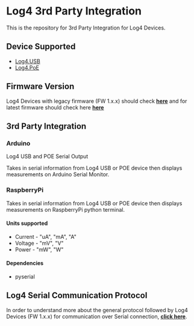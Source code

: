 # Log4 3rd Party Integration
This is the repository for 3rd Party Integration for Log4 Devices.

## Device Supported
 * [Log4.USB](https://www.tektyte.com/log4usb.html)  
 * [Log4.PoE](https://www.tektyte.com/log4poe.html) 

## Firmware Version
Log4 Devices with legacy firmware (FW 1.x.x) should check __[here](V1.x.x)__ and for latest firmware should check here __[here](V2.x.x)__ 

## 3rd Party Integration
### Arduino
Log4 USB and POE Serial Output

 Takes in serial information from Log4 USB or POE device then
 displays measurements on Arduino Serial Monitor.

### RaspberryPi
Takes in serial information from Log4 USB or POE device then
displays measurements on RaspberryPi python terminal.

#### Units supported

 * Current - "uA", "mA", "A"
 * Voltage - "mV", "V"
 * Power - "mW", "W"

#### Dependencies
 * pyserial

## Log4 Serial Communication Protocol
In order to understand more about the general protocol followed by Log4 Devices (FW 1.x.x) for communication over Serial connection, __[click here](docs/Tektyte-Log4-Serial-Communications-Protocol.pdf)__.
